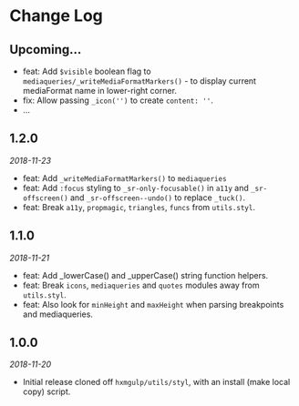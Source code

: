 # Change Log

## Upcoming...

<!-- Add new lines here. Version number will be decided later -->

-   feat: Add `$visible` boolean flag to `mediaqueries/_writeMediaFormatMarkers()` - to display current mediaFormat name in lower-right corner.
-   fix: Allow passing  `_icon('')` to create `content: ''`.
-   ...

## 1.2.0

_2018-11-23_

-   feat: Add `_writeMediaFormatMarkers()` to `mediaqueries`
-   feat: Add `:focus` styling to `_sr-only-focusable()` in `a11y` and
`_sr-offscreen()` and `_sr-offscreen--undo()` to replace `_tuck()`.
-   feat: Break `a11y`, `propmagic`, `triangles`, `funcs` from `utils.styl`.

## 1.1.0

_2018-11-21_

-   feat: Add _lowerCase() and _upperCase() string function helpers.
-   feat: Break `icons`, `mediaqueries` and `quotes` modules away from 
`utils.styl`.
-   feat: Also look for `minHeight` and `maxHeight` when parsing breakpoints 
and mediaqueries.

## 1.0.0

_2018-11-20_

-   Initial release cloned off `hxmgulp/utils/styl`, with an install 
(make local copy) script.
